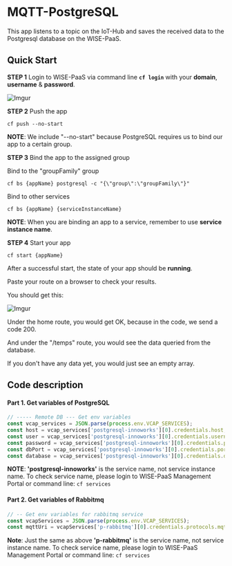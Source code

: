 # MQTT-PostgreSQL

This app listens to a topic on the IoT-Hub and saves the received data to the Postgresql database on the WISE-PaaS.

## Quick Start

**STEP 1** Login to WISE-PaaS via command line **`cf login`** with your **domain**, **username** & **password**.

![Imgur](https://i.imgur.com/uEBf2Sk.png)

**STEP 2** Push the app

    cf push --no-start

**NOTE**: We include "--no-start" because PostgreSQL requires us to bind our app to a certain group.

**STEP 3** Bind the app to the assigned group

Bind to the "groupFamily" group

    cf bs {appName} postgresql -c "{\"group\":\"groupFamily\"}"
    
Bind to other services
    
    cf bs {appName} {serviceInstanceName}

**NOTE**: When you are binding an app to a service, remember to use **service instance name**.

**STEP 4** Start your app

    cf start {appName}


After a successful start, the state of your app should be **running**.

Paste your route on a browser to check your results.

You should get this:

![Imgur](https://i.imgur.com/SM6Rr9v.png)

Under the home route, you would get OK, because in the code, we send a code 200.

And under the "/temps" route, you would see the data queried from the database. 

If you don't have any data yet, you would just see an empty array.

## Code description

#### Part 1. Get variables of PostgreSQL

```js
// ----- Remote DB --- Get env variables
const vcap_services = JSON.parse(process.env.VCAP_SERVICES);
const host = vcap_services['postgresql-innoworks'][0].credentials.host;
const user = vcap_services['postgresql-innoworks'][0].credentials.username;
const password = vcap_services['postgresql-innoworks'][0].credentials.password;
const dbPort = vcap_services['postgresql-innoworks'][0].credentials.port;
const database = vcap_services['postgresql-innoworks'][0].credentials.database;
```

**NOTE**: **'postgresql-innoworks'** is the service name, not service instance name.
To check service name, please login to WISE-PaaS Management Portal or command line: `cf services`



#### Part 2. Get variables of Rabbitmq

```js
// -- Get env variables for rabbitmq service
const vcapServices = JSON.parse(process.env.VCAP_SERVICES);
const mqttUri = vcapServices['p-rabbitmq'][0].credentials.protocols.mqtt.uri
```

**Note**: Just the same as above **'p-rabbitmq'** is the service name, not service instance name.
To check service name, please login to WISE-PaaS Management Portal or command line: `cf services`
